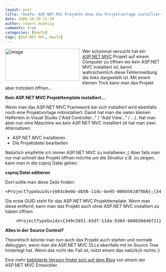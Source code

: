 ```yaml
---
layout: post
title: "HowTo: ASP.NET MVC Projekte ohne die Projektvorlage installiert zu haben öffnen"
date: 2009-10-30 22:39
author: robert.muehsig
comments: true
categories: [HowTo]
tags: [ASP.NET MVC, HowTo]
---
```

<a href="{{BASE_PATH}}/assets/wp-images/image850.png"><img style="border-top-width: 0px; border-left-width: 0px; border-bottom-width: 0px; margin: 0px 10px 0px 0px; border-right-width: 0px" height="104" alt="image" src="{{BASE_PATH}}/assets/wp-images/image_thumb35.png" width="240" align="left" border="0"></a>  <p>Wer schonmal versucht hat ein <a href="http://asp.net/mvc">ASP.NET MVC</a> Projekt auf einem Computer zu öffnen wo kein ASP.NET MVC installiert ist, kennt wahrscheinlich diese Fehlermeldung die links dargestellt ist. Mit einem kleinen Trick kann man das Projekt aber trotzdem öffnen...</p><!--more--> <p><strong>Kein ASP.NET MVC Projekttemplate installiert...</strong></p> <p>Wenn man das ASP.NET MVC Framework bei sich installiert wird ebenfalls noch eine Projektvorlage mitinstalliert. Damit hat man die vielen kleinen Helferlein in Visual Studio ("Add Controller..." / "Add View..." / ...). Hat man aber nun eine Maschine wo kein ASP.NET MVC installiert ist hat man zwei Alternativen:</p> <ul> <li>ASP.NET MVC installieren  <li>Die Projektdatei bearbeiten </li></ul> <p>Natürlich empfehle ich immer ASP.NET MVC zu installieren ;) Aber falls man nur mal schnell das Projekt öffnen möchte um die Struktur z.B. zu zeigen, kann man in die csproj Datei gehen.</p> <p><strong>csproj Datei editieren</strong></p> <p>Dort sollte man diese Zeile finden:</p> <div class="wlWriterSmartContent" id="scid:812469c5-0cb0-4c63-8c15-c81123a09de7:418c569f-c63d-41f2-9e85-205ba3e23c75" style="padding-right: 0px; display: inline; padding-left: 0px; float: none; padding-bottom: 0px; margin: 0px; padding-top: 0px"><pre name="code" class="c#">    &lt;ProjectTypeGuids&gt;{603c0e0b-db56-11dc-be95-000d561079b0};{349c5851-65df-11da-9384-00065b846f21};{fae04ec0-301f-11d3-bf4b-00c04f79efbc}&lt;/ProjectTypeGuids&gt;</pre></div>
<p>Die erste GUID steht für das ASP.NET MVC Projekttemplate. Wenn man diese entfernt, kann man das Projekt auch ohne ASP.NET MVC installiert zu haben öffnen:</p>
<div class="wlWriterSmartContent" id="scid:812469c5-0cb0-4c63-8c15-c81123a09de7:432d137d-86cf-4fd1-94f4-93948aee809b" style="padding-right: 0px; display: inline; padding-left: 0px; float: none; padding-bottom: 0px; margin: 0px; padding-top: 0px"><pre name="code" class="c#">    &lt;ProjectTypeGuids&gt;{349c5851-65df-11da-9384-00065b846f21};{fae04ec0-301f-11d3-bf4b-00c04f79efbc}&lt;/ProjectTypeGuids&gt;</pre></div>
<p><strong>Alles in der Source Control?</strong></p>
<p>Theoretisch könnte man nun auch das Projekt auch starten und normale debuggen, wenn man die ASP.NET MVC DLLs ebenfalls mit im Source Tree hinterlegt hat. Wenn das nicht der Fall ist, nützt einem das natürlich nichts ;)</p>
<p>Eine mehr <a href="http://weblogs.asp.net/leftslipper/archive/2009/01/20/opening-an-asp-net-mvc-project-without-having-asp-net-mvc-installed-the-project-type-is-not-supported-by-this-installation.aspx">bebilderte Version findet sich auf dem Blog</a> von einem der ASP.NET MVC Entwickler.</p>
